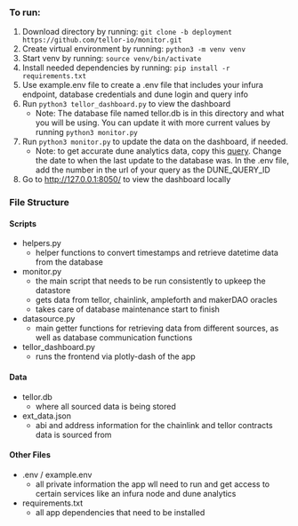 ### To run:

 1. Download directory by running: `git clone -b deployment https://github.com/tellor-io/monitor.git`
 2. Create virtual environment by running: `python3 -m venv venv`
 3. Start venv by running: `source venv/bin/activate`
 4. Install needed dependencies by running: `pip install -r requirements.txt`
 5. Use example.env file to create a .env file that includes your infura endpoint, database credentials and dune login and query info
 6. Run `python3 tellor_dashboard.py` to view the dashboard
    * Note: The database file named tellor.db is in this directory and what you will be using. You can update it with more current values by running `python3 monitor.py`
 7. Run `python3 monitor.py` to update the data on the dashboard, if needed.  
    * Note: to get accurate dune analytics data, copy this [query](https://dune.xyz/queries/136563). Change the date to when the last update to the database was. In the .env file, add the number in the url of your query as the DUNE_QUERY_ID
 8. Go to http://127.0.0.1:8050/ to view the dashboard locally


### File Structure 

#### Scripts
* helpers.py
  * helper functions to convert timestamps and retrieve datetime data from the database
* monitor.py
  * the main script that needs to be run consistently to upkeep the datastore
  * gets data from tellor, chainlink, ampleforth and makerDAO oracles
  * takes care of database maintenance start to finish
* datasource.py
  * main getter functions for retrieving data from different sources, as well as database communication functions
* tellor_dashboard.py
  * runs the frontend via plotly-dash of the app

#### Data
* tellor.db
  * where all sourced data is being stored
* ext_data.json
  * abi and address information for the chainlink and tellor contracts data is sourced from

#### Other Files
* .env / example.env
  * all private information the app wll need to run and get access to certain services like an infura node and dune analytics
* requirements.txt
  * all app dependencies that need to be installed